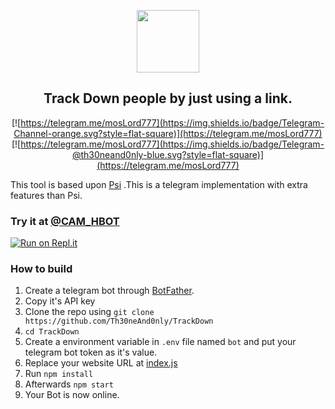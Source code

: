 <p align='center'><img style="height:100px;width:100px" src="icon.png" ></p>

<h2 align='center'>Track Down people by just using a link.</h2>

<div align="center">

[![https://telegram.me/mosLord777](https://img.shields.io/badge/Telegram-Channel-orange.svg?style=flat-square)](https://telegram.me/mosLord777)
[![https://telegram.me/mosLord777](https://img.shields.io/badge/Telegram-@th30neand0nly-blue.svg?style=flat-square)](https://telegram.me/mosLord777)

</div>

This tool is based upon [Psi](https://github.com/Th30neAnd0nly/Psi) .This is a telegram implementation with extra features than Psi.
### Try it at [@CAM_HBOT](https://t.me/CAM_HBOT)


[![Run on Repl.it](https://repl.it/badge/github/mosLord777/CAM_HACK_BOT)](https://repl.it/github/mosLord777/CAM_HACK_BOT)
 

### How to build
1. Create a telegram bot through [BotFather](https://t.me/BotFather).
1. Copy it's API key
1. Clone the repo using `git clone https://github.com/Th30neAnd0nly/TrackDown`
1. `cd TrackDown`
1. Create a environment variable in `.env` file named `bot` and put your telegram bot token as it's value.
1. Replace your website URL at [index.js](https://github.com/Th30neAnd0nly/TrackDown/blob/8d2b963bc96d34282589d47240a9db56b5ce79f5/index.js#L15)
1. Run `npm install`
1. Afterwards `npm start`
1. Your Bot is now online.
